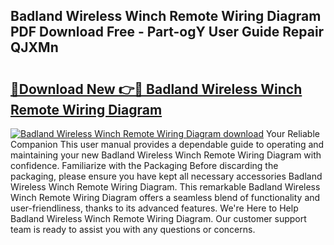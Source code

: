 ## Badland Wireless Winch Remote Wiring Diagram PDF Download Free - Part-ogY User Guide Repair QJXMn

# <h2><a href="http://dfkbay7.blite.top/?on=Badland+Wireless+Winch+Remote+Wiring+Diagram">🔗Download New 👉🔴 Badland Wireless Winch Remote Wiring Diagram</a></h2>

[![Badland Wireless Winch Remote Wiring Diagram download](https://i.imgur.com/lujVjoI.png)](http://dfkbay7.blite.top/?on=Badland+Wireless+Winch+Remote+Wiring+Diagram)
Your Reliable Companion This user manual provides a dependable guide to operating and maintaining your new Badland Wireless Winch Remote Wiring Diagram with confidence. Familiarize with the Packaging Before discarding the packaging, please ensure you have kept all necessary accessories Badland Wireless Winch Remote Wiring Diagram. This remarkable Badland Wireless Winch Remote Wiring Diagram offers a seamless blend of functionality and user-friendliness, thanks to its advanced features. We're Here to Help Badland Wireless Winch Remote Wiring Diagram. Our customer support team is ready to assist you with any questions or concerns.
